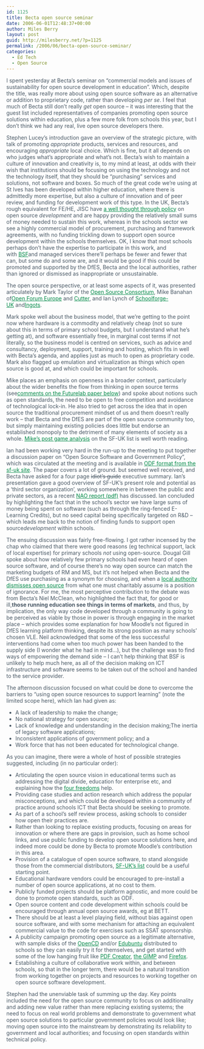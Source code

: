 ```yaml
---
id: 1125
title: Becta open source seminar
date: 2006-06-01T12:48:37+00:00
author: Miles Berry
layout: post
guid: http://milesberry.net/?p=1125
permalink: /2006/06/becta-open-source-seminar/
categories:
  - Ed Tech
  - Open Source
---
```

<p style="color: #495865;">
  I spent yesterday at Becta&#8217;s seminar on &#8220;commercial models and issues of sustainability for open source development in education&#8221;. Which, despite the title, was really more about using open source software as an alternative or addition to proprietary code, rather than developing <em>per se</em>. I feel that much of Becta still don&#8217;t really <em>get</em> open source &#8211; it was interesting that the guest list included representatives of companies promoting open source solutions within education, plus a few more folk from schools this year, but I don&#8217;t think we had any real, live open source developers there.
</p>

<p style="color: #495865;">
  Stephen Lucey&#8217;s introduction gave an overview of the strategic picture, with talk of promoting <em>appropriate</em> products, services and resources, and encouraging <em>appropriate</em> local choice. Which is fine, but it all depends on who judges what&#8217;s appropriate and what&#8217;s not. Becta&#8217;s wish to maintain a culture of innovation and creativity is, to my mind at least, at odds with their wish that institutions should be focusing on using the technology and not the technology itself, that they should be &#8220;purchasing&#8221; services and solutions, not software and boxes. So much of the great code we&#8217;re using at St Ives has been developed within higher education, where there is admittedly more expertise, but also a culture of innovation and of peer review, and funding for development work of this type. In the UK, Becta&#8217;s rough equivalent for FE/HE, JISC have <a style="color: #008947;" href="http://web.archive.org/web/20060612213500/http://www.jisc.ac.uk/index.cfm?name=about_opensourcepolicy">a well thought through policy</a> on open source <em>development</em> and are happy providing the relatively small sums of money needed to sustain this work, whereas in the schools sector we see a highly commercial model of procurement, purchasing and framework agreements, with no funding trickling down to support open source development within the schools themselves. OK, I know that most schools perhaps don&#8217;t have the expertise to participate in this work, and with <a style="color: #008947;" href="http://web.archive.org/web/20060612213500/http://www.bsf.gov.uk/">BSF</a>and managed services there&#8217;ll perhaps be fewer and fewer that can, but some do and some are, and it would be good if this could be promoted and supported by the DfES, Becta and the local authorities, rather than ignored or dismissed as inappropriate or unsustainable.
</p>

<p style="color: #495865;">
  The open source perspective, or at least some aspects of it, was presented articulately by Mark Taylor of the <a style="color: #008947;" href="http://web.archive.org/web/20060612213500/http://www.opensourceconsortium.org/">Open Source Consortium</a>, Mike Banahan of<a style="color: #008947;" href="http://web.archive.org/web/20060612213500/http://www.openforumeurope.org/">Open Forum Europe</a> and <a style="color: #008947;" href="http://web.archive.org/web/20060612213500/http://www.cutterproject.co.uk/">Cutter</a>, and Ian Lynch of <a style="color: #008947;" href="http://web.archive.org/web/20060612213500/http://www.schoolforge.org.uk/index.php/Main_Page">Schoolforge-UK</a> and<a style="color: #008947;" href="http://web.archive.org/web/20060612213500/http://www.theingots.org/">Ingots</a>.
</p>

<p style="color: #495865;">
  Mark spoke well about the business model, that we&#8217;re getting to the point now where hardware is a commodity and relatively cheap (not so sure about this in terms of primary school budgets, but I understand what he&#8217;s getting at), and software essentially free, in marginal cost terms if not literally, so the business model is centred on services, such as advice and consultancy, deployment, support, training and hosting, which fits in well with Becta&#8217;s agenda, and applies just as much to open as proprietary code. Mark also flagged up emulation and virtualization as things which open source is good at, and which could be important for schools.
</p>

<p style="color: #495865;">
  Mike places an emphasis on openness in a broader context, particularly about the wider benefits the flow from thinking in open source terms (see<a style="color: #008947;" href="http://web.archive.org/web/20060612213500/http://elgg.net/mberry/weblog/12425.html">comments on the Futurelab paper below</a>) and spoke about notions such as open standards, the need to be open to free competition and avoidance of technological lock-in. He also tried to get across the idea that in open source the traditional procurement mindset of us and them doesn&#8217;t really work &#8211; that Becta and the DfES are part of the open source community too, but simply maintaining existing policies does little but endorse an established monopoly to the detriment of many elements of society as a whole. <a style="color: #008947;" title="http://groups.google.co.uk/group/sf-uk-discuss/tree/browse_frm/thread/a6b2ad01b59467c5/f488cb4aa360e0aa?rnum=1&_done=%2Fgroup%2Fsf-uk-discuss%2Fbrowse_frm%2Fthread%2Fa6b2ad01b59467c5%2Ff488cb4aa360e0aa%3Ftvc%3D1%26#doc_0eb778b0a43ce619" href="http://web.archive.org/web/20060612213500/http://groups.google.co.uk/group/sf-uk-discuss/tree/browse_frm/thread/a6b2ad01b59467c5/f488cb4aa360e0aa?rnum=1&_done=%2Fgroup%2Fsf-uk-discuss%2Fbrowse_frm%2Fthread%2Fa6b2ad01b59467c5%2Ff488cb4aa360e0aa%3Ftvc%3D1%26#doc_0eb778b0a43ce619">Mike&#8217;s post game analysis</a> on the SF-UK list is well worth reading.
</p>

<p style="color: #495865;">
  Ian had been working very hard in the run-up to the meeting to put together a discussion paper on &#8220;Open Source Software and Government Policy&#8221;, which was circulated at the meeting and is available in <a style="color: #008947;" href="http://web.archive.org/web/20060612213500/http://www.schoolforge.org.uk/index.php/Becta_meeting_at_Coventry_Technocentre%2C_31st_May_2006">ODF format from the sf-uk site</a>. The paper covers a lot of ground. but seemed well received, and Becta have asked for a four page <span style="text-decoration: line-through;">idiot&#8217;s guide</span> executive summary. Ian&#8217;s presentation gave a good overview of SF-UK&#8217;s present role and potential as a &#8216;third sector organization&#8217;, working somewhere in between the public and private sectors, as a recent <a style="color: #008947;" href="http://web.archive.org/web/20060612213500/http://www.nao.org.uk/publications/nao_reports/05-06/050675.pdf">NAO report (pdf)</a> has discussed. Ian concluded by highlighting the fact that in the school&#8217;s sector we have large sums of money being spent on software (such as through the ring-fenced E-Learning Credits), but no seed capital being specifically targeted on R&D &#8211; which leads me back to the notion of finding funds to support open source<em>development</em> within schools.
</p>

<p style="color: #495865;">
  The ensuing discussion was fairly free-flowing. I got rather incensed by the chap who claimed that there were good reasons (eg technical support, lack of local expertise) for primary schools <em>not</em> using open-source. Dougal Gill spoke about how relatively few primary schools had even heard of open source software, and of course there&#8217;s no way open source can match the marketing budgets of RM and MS, but it&#8217;s not helped when Becta and the DfES use purchasing as a synonym for choosing, and when a <a style="color: #008947;" href="http://web.archive.org/web/20060612213500/http://elgg.net/mberry/weblog/15073.html">local authority dismisses open source</a> from what one must charitably assume is a position of ignorance. For me, the most perceptive contribution to the debate was from Becta&#8217;s Niel McClean, who highlighted the fact that, for good or ill,<strong>those running education see things in terms of markets</strong>, and thus, by implication, the only way code developed through a community is going to be perceived as viable by those in power is through engaging in the market place &#8211; which provides some explanation for how Moodle&#8217;s not figured in DfES learning platform thinking, despite its strong position as many schools&#8217; chosen VLE. Neil acknowledged that some of the less successful interventions had come when too much power has been handed to the supply side (I wonder what he had in mind&#8230;), but the challenge was to find ways of empowering the demand side &#8211; I can&#8217;t help thinking that BSF is unlikely to help much here, as all of the decision making on ICT infrastructure and software seems to be taken out of the school and handed to the service provider.
</p>

<p style="color: #495865;">
  The afternoon discussion focused on what could be done to overcome the barriers to &#8220;using open source resources to support learning&#8221; (note the limited scope here), which Ian had given as:
</p>

<ul style="color: #495865;">
  <li>
    A lack of leadership to make the change;
  </li>
  <li>
    No national strategy for open source;
  </li>
  <li>
    Lack of knowledge and understanding in the decision making;The inertia of legacy software applications;
  </li>
  <li>
    Inconsistent applications of government policy; and a
  </li>
  <li>
    Work force that has not been educated for technological change.
  </li>
</ul>

<p style="color: #495865;">
  As you can imagine, there were a whole of host of possible strategies suggested, including (in no particular order):
</p>

<ul style="color: #495865;">
  <li>
    Articulating the open source vision in educational terms such as addressing the digital divide, education for enterprise etc, and explaining how the <a style="color: #008947;" href="http://web.archive.org/web/20060612213500/http://www.gnu.org/philosophy/free-sw.html">four freedoms</a> help.
  </li>
  <li>
    Providing case studies and action research which address the popular misconceptions, and which could be developed within a community of practice around schools ICT that Becta should be seeking to promote.
  </li>
  <li>
    As part of a school&#8217;s self review process, asking schools to consider how open their practices are.
  </li>
  <li>
    Rather than looking to replace existing products, focusing on areas for innovation or where there are gaps in provision, such as home school links, and use public funding to develop open source solutions here, and indeed more could be done by Becta to promote Moodle&#8217;s contribution in this area.
  </li>
  <li>
    Provision of a catalogue of open source software, to stand alongside those from the commercial distributors, <a style="color: #008947;" href="http://web.archive.org/web/20060612213500/http://www.schoolforge.org.uk/index.php/Free%2C_Libre_and_Open_Source_Software_solutions_for_Education">SF-UK&#8217;s list</a> could be a useful starting point.
  </li>
  <li>
    Educational hardware vendors could be encouraged to pre-install a number of open source applications, at no cost to them.
  </li>
  <li>
    Publicly funded projects should be platform agnostic, and more could be done to promote open standards, such as ODF.
  </li>
  <li>
    Open source content and code development within schools could be encouraged through annual open source awards, eg at BETT.
  </li>
  <li>
    There should be at least a level playing field, without bias against open source software, and with some mechanism for attaching an equivalent commercial value to the code for exercises such as SSAT sponsorship.
  </li>
  <li>
    A publicity campaign promoting open source as a legitimate alternative, with sample disks of the <a style="color: #008947;" href="http://web.archive.org/web/20060612213500/http://www.theopencd.org/">OpenCD</a> and/or <a style="color: #008947;" href="http://web.archive.org/web/20060612213500/http://www.edubuntu.org/">Edubuntu</a> distributed to schools so they can easily try it for themselves, and get started with some of the low hanging fruit like <a style="color: #008947;" href="http://web.archive.org/web/20060612213500/http://sourceforge.net/projects/pdfcreator/">PDF Creator</a>, <a style="color: #008947;" href="http://web.archive.org/web/20060612213500/http://www.gimp.org/">the GIMP</a> and <a style="color: #008947;" href="http://web.archive.org/web/20060612213500/http://www.mozilla.com/firefox/">Firefox</a>.
  </li>
  <li>
    Establishing a culture of collaborative work within, and between schools, so that in the longer term, there would be a natural transition from working together on projects and resources to working together on open source software development.
  </li>
</ul>

<p style="color: #495865;">
  Stephen had the unenviable task of summing up the day. Key points included the need for the open source community to focus on additionality and adding new value rather than mere replacing existing systems; the need to focus on real world problems and demonstrate to government what open source solutions to particular government policies would look like; moving open source into the mainstream by demonstrating its reliability to government and local authorities; and focusing on open standards within technical policy.
</p>